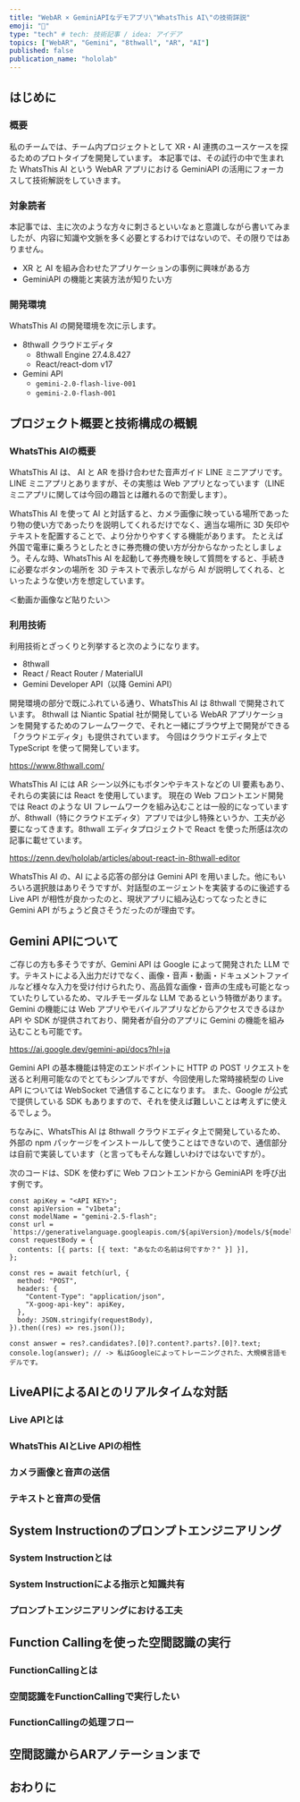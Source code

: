```yaml
---
title: "WebAR × GeminiAPIなデモアプリ\"WhatsThis AI\"の技術詳説"
emoji: "🍉"
type: "tech" # tech: 技術記事 / idea: アイデア
topics: ["WebAR", "Gemini", "8thwall", "AR", "AI"]
published: false
publication_name: "hololab"
---
```


## はじめに

### 概要

私のチームでは、チーム内プロジェクトとして XR・AI 連携のユースケースを探るためのプロトタイプを開発しています。
本記事では、その試行の中で生まれた WhatsThis AI という WebAR アプリにおける GeminiAPI の活用にフォーカスして技術解説をしていきます。

### 対象読者

本記事では、主に次のような方々に刺さるといいなぁと意識しながら書いてみましたが、内容に知識や文脈を多く必要とするわけではないので、その限りではありません。

- XR と AI を組み合わせたアプリケーションの事例に興味がある方
- GeminiAPI の機能と実装方法が知りたい方

### 開発環境

WhatsThis AI の開発環境を次に示します。

- 8thwall クラウドエディタ
  - 8thwall Engine 27.4.8.427
  - React/react-dom v17
- Gemini API
  - `gemini-2.0-flash-live-001`
  - `gemini-2.0-flash-001`

## プロジェクト概要と技術構成の概観

### WhatsThis AIの概要

WhatsThis AI は、 AI と AR を掛け合わせた音声ガイド LINE ミニアプリです。LINE ミニアプリとありますが、その実態は Web アプリとなっています（LINE ミニアプリに関しては今回の趣旨とは離れるので割愛します）。

WhatsThis AI を使って AI と対話すると、カメラ画像に映っている場所であったり物の使い方であったりを説明してくれるだけでなく、適当な場所に 3D 矢印やテキストを配置することで、より分かりやすくする機能があります。
たとえば外国で電車に乗ろうとしたときに券売機の使い方が分からなかったとしましょう。そんな時、WhatsThis AI を起動して券売機を映して質問をすると、手続きに必要なボタンの場所を 3D テキストで表示しながら AI が説明してくれる、といったような使い方を想定しています。
<!-- textlint-disable -->
＜動画か画像など貼りたい＞
<!-- textlint-enable -->

### 利用技術

利用技術とざっくりと列挙すると次のようになります。

- 8thwall
- React / React Router / MaterialUI
- Gemini Developer API（以降 Gemini API）

開発環境の部分で既にふれている通り、WhatsThis AI は 8thwall で開発されています。
8thwall は Niantic Spatial 社が開発している WebAR アプリケーションを開発するためのフレームワークで、それと一緒にブラウザ上で開発ができる「クラウドエディタ」も提供されています。
今回はクラウドエディタ上で TypeScript を使って開発しています。

https://www.8thwall.com/

WhatsThis AI には AR シーン以外にもボタンやテキストなどの UI 要素もあり、それらの実装には React を使用しています。
現在の Web フロントエンド開発では React のような UI フレームワークを組み込むことは一般的になっていますが、8thwall（特にクラウドエディタ）アプリでは少し特殊というか、工夫が必要になってきます。8thwall エディタプロジェクトで React を使った所感は次の記事に載せています。

https://zenn.dev/hololab/articles/about-react-in-8thwall-editor

WhatsThis AI の、AI による応答の部分は Gemini API を用いました。他にもいろいろ選択肢はありそうですが、対話型のエージェントを実装するのに後述する Live API が相性が良かったのと、現状アプリに組み込むってなったときに Gemini API がちょうど良さそうだったのが理由です。


## Gemini APIについて

ご存じの方も多そうですが、Gemini API は Google によって開発された LLM です。テキストによる入出力だけでなく、画像・音声・動画・ドキュメントファイルなど様々な入力を受け付けられたり、高品質な画像・音声の生成も可能となっていたりしているため、マルチモーダルな LLM であるという特徴があります。
Gemini の機能には Web アプリやモバイルアプリなどからアクセスできるほか API や SDK が提供されており、開発者が自分のアプリに Gemini の機能を組み込むことも可能です。

https://ai.google.dev/gemini-api/docs?hl=ja

Gemini API の基本機能は特定のエンドポイントに HTTP の POST リクエストを送ると利用可能なのでとてもシンプルですが、今回使用した常時接続型の Live API については WebSocket で通信することになります。
また、Google が公式で提供している SDK もありますので、それを使えば難しいことは考えずに使えるでしょう。

ちなみに、WhatsThis AI は 8thwall クラウドエディタ上で開発しているため、外部の npm パッケージをインストールして使うことはできないので、通信部分は自前で実装しています（と言ってもそんな難しいわけではないですが）。

次のコードは、SDK を使わずに Web フロントエンドから GeminiAPI を呼び出す例です。

```ts: Gemini APIを呼び出すTypeScriptのコード例
const apiKey = "<API KEY>";
const apiVersion = "v1beta";
const modelName = "gemini-2.5-flash";
const url = `https://generativelanguage.googleapis.com/${apiVersion}/models/${modelName}:generateContent`;
const requestBody = {
  contents: [{ parts: [{ text: "あなたの名前は何ですか？" }] }],
};

const res = await fetch(url, {
  method: "POST",
  headers: {
    "Content-Type": "application/json",
    "X-goog-api-key": apiKey,
  },
  body: JSON.stringify(requestBody),
}).then((res) => res.json());

const answer = res?.candidates?.[0]?.content?.parts?.[0]?.text;
console.log(answer); // -> 私はGoogleによってトレーニングされた、大規模言語モデルです。
```

## LiveAPIによるAIとのリアルタイムな対話

### Live APIとは

### WhatsThis AIとLive APIの相性

### カメラ画像と音声の送信

### テキストと音声の受信

## System Instructionのプロンプトエンジニアリング

### System Instructionとは

### System Instructionによる指示と知識共有

### プロンプトエンジニアリングにおける工夫

## Function Callingを使った空間認識の実行

### FunctionCallingとは

### 空間認識をFunctionCallingで実行したい

### FunctionCallingの処理フロー

## 空間認識からARアノテーションまで

## おわりに

